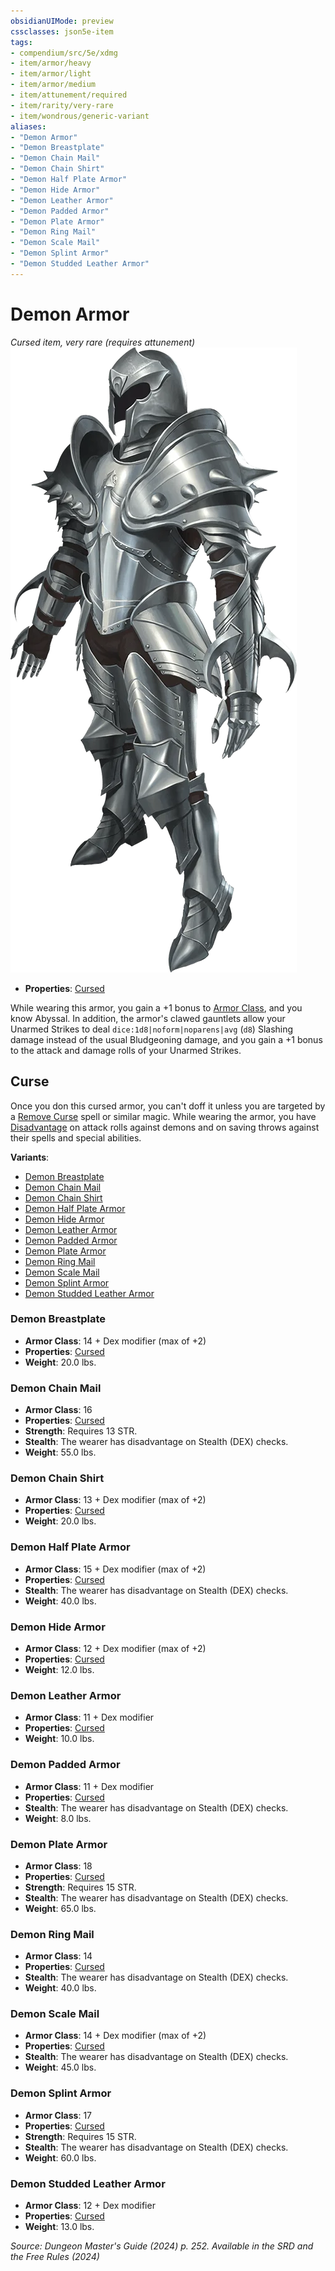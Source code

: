 ```yaml
---
obsidianUIMode: preview
cssclasses: json5e-item
tags:
- compendium/src/5e/xdmg
- item/armor/heavy
- item/armor/light
- item/armor/medium
- item/attunement/required
- item/rarity/very-rare
- item/wondrous/generic-variant
aliases: 
- "Demon Armor"
- "Demon Breastplate"
- "Demon Chain Mail"
- "Demon Chain Shirt"
- "Demon Half Plate Armor"
- "Demon Hide Armor"
- "Demon Leather Armor"
- "Demon Padded Armor"
- "Demon Plate Armor"
- "Demon Ring Mail"
- "Demon Scale Mail"
- "Demon Splint Armor"
- "Demon Studded Leather Armor"
---
```

# Demon Armor
*Cursed item, very rare (requires attunement)*  
![](/3-Mechanics/CLI/items/img/demon-armor.webp#right)

- **Properties**: [Cursed](item-properties.md#Cursed%20Items)

While wearing this armor, you gain a +1 bonus to [Armor Class](/3-Mechanics/CLI/variant-rules/armor-class-xphb.md), and you know Abyssal. In addition, the armor's clawed gauntlets allow your Unarmed Strikes to deal `dice:1d8|noform|noparens|avg` (`d8`) Slashing damage instead of the usual Bludgeoning damage, and you gain a +1 bonus to the attack and damage rolls of your Unarmed Strikes.

## Curse

Once you don this cursed armor, you can't doff it unless you are targeted by a [Remove Curse](/3-Mechanics/CLI/spells/remove-curse-xphb.md) spell or similar magic. While wearing the armor, you have [Disadvantage](/3-Mechanics/CLI/variant-rules/disadvantage-xphb.md) on attack rolls against demons and on saving throws against their spells and special abilities.

**Variants**:
- [Demon Breastplate](#Demon%20Breastplate)
- [Demon Chain Mail](#Demon%20Chain%20Mail)
- [Demon Chain Shirt](#Demon%20Chain%20Shirt)
- [Demon Half Plate Armor](#Demon%20Half%20Plate%20Armor)
- [Demon Hide Armor](#Demon%20Hide%20Armor)
- [Demon Leather Armor](#Demon%20Leather%20Armor)
- [Demon Padded Armor](#Demon%20Padded%20Armor)
- [Demon Plate Armor](#Demon%20Plate%20Armor)
- [Demon Ring Mail](#Demon%20Ring%20Mail)
- [Demon Scale Mail](#Demon%20Scale%20Mail)
- [Demon Splint Armor](#Demon%20Splint%20Armor)
- [Demon Studded Leather Armor](#Demon%20Studded%20Leather%20Armor)

### Demon Breastplate

- **Armor Class**: 14 + Dex modifier (max of +2)
- **Properties**: [Cursed](item-properties.md#Cursed%20Items)
- **Weight**: 20.0 lbs.

### Demon Chain Mail

- **Armor Class**: 16
- **Properties**: [Cursed](item-properties.md#Cursed%20Items)
- **Strength**: Requires 13 STR.
- **Stealth**: The wearer has disadvantage on Stealth (DEX) checks.
- **Weight**: 55.0 lbs.

### Demon Chain Shirt

- **Armor Class**: 13 + Dex modifier (max of +2)
- **Properties**: [Cursed](item-properties.md#Cursed%20Items)
- **Weight**: 20.0 lbs.

### Demon Half Plate Armor

- **Armor Class**: 15 + Dex modifier (max of +2)
- **Properties**: [Cursed](item-properties.md#Cursed%20Items)
- **Stealth**: The wearer has disadvantage on Stealth (DEX) checks.
- **Weight**: 40.0 lbs.

### Demon Hide Armor

- **Armor Class**: 12 + Dex modifier (max of +2)
- **Properties**: [Cursed](item-properties.md#Cursed%20Items)
- **Weight**: 12.0 lbs.

### Demon Leather Armor

- **Armor Class**: 11 + Dex modifier
- **Properties**: [Cursed](item-properties.md#Cursed%20Items)
- **Weight**: 10.0 lbs.

### Demon Padded Armor

- **Armor Class**: 11 + Dex modifier
- **Properties**: [Cursed](item-properties.md#Cursed%20Items)
- **Stealth**: The wearer has disadvantage on Stealth (DEX) checks.
- **Weight**: 8.0 lbs.

### Demon Plate Armor

- **Armor Class**: 18
- **Properties**: [Cursed](item-properties.md#Cursed%20Items)
- **Strength**: Requires 15 STR.
- **Stealth**: The wearer has disadvantage on Stealth (DEX) checks.
- **Weight**: 65.0 lbs.

### Demon Ring Mail

- **Armor Class**: 14
- **Properties**: [Cursed](item-properties.md#Cursed%20Items)
- **Stealth**: The wearer has disadvantage on Stealth (DEX) checks.
- **Weight**: 40.0 lbs.

### Demon Scale Mail

- **Armor Class**: 14 + Dex modifier (max of +2)
- **Properties**: [Cursed](item-properties.md#Cursed%20Items)
- **Stealth**: The wearer has disadvantage on Stealth (DEX) checks.
- **Weight**: 45.0 lbs.

### Demon Splint Armor

- **Armor Class**: 17
- **Properties**: [Cursed](item-properties.md#Cursed%20Items)
- **Strength**: Requires 15 STR.
- **Stealth**: The wearer has disadvantage on Stealth (DEX) checks.
- **Weight**: 60.0 lbs.

### Demon Studded Leather Armor

- **Armor Class**: 12 + Dex modifier
- **Properties**: [Cursed](item-properties.md#Cursed%20Items)
- **Weight**: 13.0 lbs.


*Source: Dungeon Master's Guide (2024) p. 252. Available in the <span title='Systems Reference Document (5.2)'>SRD</span> and the Free Rules (2024)*